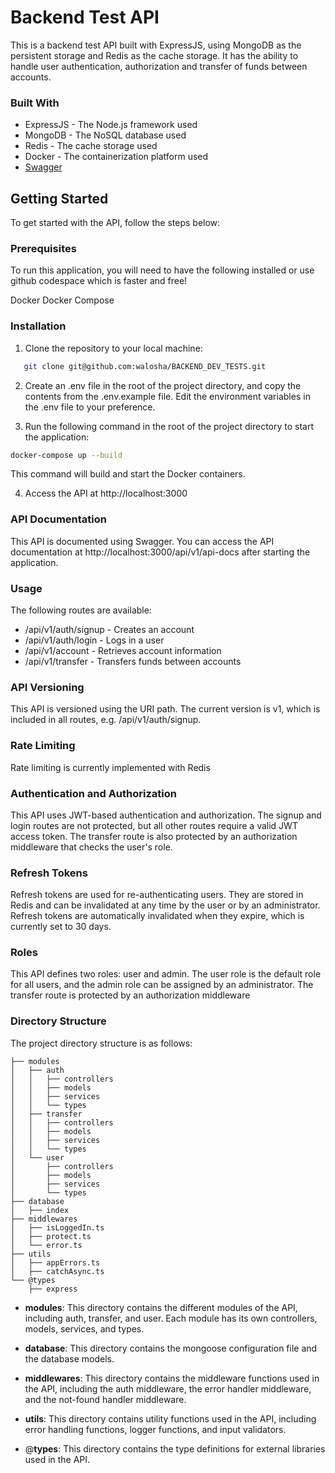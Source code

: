# Backend Test API

This is a backend test API built with ExpressJS, using MongoDB as the persistent storage and Redis as the cache storage. It has the ability to handle user authentication, authorization and transfer of funds between accounts.

### Built With

- ExpressJS - The Node.js framework used
- MongoDB - The NoSQL database used
- Redis - The cache storage used
- Docker - The containerization platform used
- [Swagger](https://swagger.io)

## Getting Started

To get started with the API, follow the steps below:

### Prerequisites

To run this application, you will need to have the following installed or use github codespace which is faster and free!

Docker
Docker Compose

### Installation

1. Clone the repository to your local machine:

```bash
   git clone git@github.com:walosha/BACKEND_DEV_TESTS.git

```

2. Create an .env file in the root of the project directory, and copy the contents from the .env.example file. Edit the environment variables in the .env file to your preference.

3. Run the following command in the root of the project directory to start the application:

```bash
docker-compose up --build
```

This command will build and start the Docker containers.

4. Access the API at http://localhost:3000

### API Documentation

This API is documented using Swagger. You can access the API documentation at http://localhost:3000/api/v1/api-docs after starting the application.

### Usage

The following routes are available:

- /api/v1/auth/signup - Creates an account
- /api/v1/auth/login - Logs in a user
- /api/v1/account - Retrieves account information
- /api/v1/transfer - Transfers funds between accounts

### API Versioning

This API is versioned using the URI path. The current version is v1, which is included in all routes, e.g. /api/v1/auth/signup.

### Rate Limiting

Rate limiting is currently implemented with Redis

### Authentication and Authorization

This API uses JWT-based authentication and authorization. The signup and login routes are not protected, but all other routes require a valid JWT access token. The transfer route is also protected by an authorization middleware that checks the user's role.

### Refresh Tokens

Refresh tokens are used for re-authenticating users. They are stored in Redis and can be invalidated at any time by the user or by an administrator. Refresh tokens are automatically invalidated when they expire, which is currently set to 30 days.

### Roles

This API defines two roles: user and admin. The user role is the default role for all users, and the admin role can be assigned by an administrator. The transfer route is protected by an authorization middleware

### Directory Structure

The project directory structure is as follows:

```text
├── modules
│   ├── auth
│   │   ├── controllers
│   │   ├── models
│   │   ├── services
│   │   └── types
│   ├── transfer
│   │   ├── controllers
│   │   ├── models
│   │   ├── services
│   │   └── types
│   └── user
│       ├── controllers
│       ├── models
│       ├── services
│       └── types
├── database
│   ├── index
├── middlewares
│   ├── isLoggedIn.ts
│   ├── protect.ts
│   └── error.ts
├── utils
│   ├── appErrors.ts
│   ├── catchAsync.ts
└── @types
    ├── express
```

- **modules**: This directory contains the different modules of the API, including auth, transfer, and user. Each module has its own controllers, models, services, and types.

- **database**: This directory contains the mongoose configuration file and the database models.

- **middlewares**: This directory contains the middleware functions used in the API, including the auth middleware, the error handler middleware, and the not-found handler middleware.

- **utils**: This directory contains utility functions used in the API, including error handling functions, logger functions, and input validators.

- @**types**: This directory contains the type definitions for external libraries used in the API.
